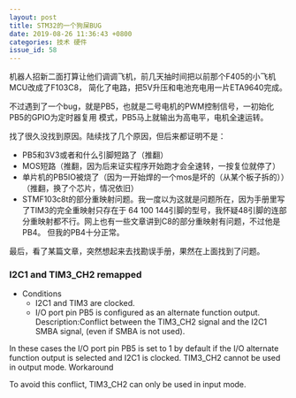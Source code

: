 ```yaml
---
layout: post
title: STM32的一个狗屎BUG 
date: 2019-08-26 11:36:43 +0800
categories: 技术 硬件
issue_id: 58
---
```


机器人招新二面打算让他们调调飞机，前几天抽时间把以前那个F405的小飞机MCU改成了F103C8，
简化了电路，把5V升压和电池充电用一片ETA9640完成。

不过遇到了一个bug，就是PB5，也就是二号电机的PWM控制信号，一初始化PB5的GPIO为定时器复用
模式，PB5马上就输出为高电平，电机全速运转。

找了很久没找到原因。陆续找了几个原因，但后来都证明不是：

- PB5和3V3或者和什么引脚短路了（推翻）
- MOS短路（推翻，因为后来证实程序开始跑才会全速转，一按复位就停了）
- 单片机的PB5IO被烧了（因为一开始焊的一个mos是坏的（从某个板子拆的））（推翻，换了个芯片，情况依旧）
- STMF103c8t的部分重映射问题。我一度以为这就是问题所在，因为手册里写了TIM3的完全重映射只存在于
64 100 144引脚的型号，我怀疑48引脚的连部分重映射都不行。网上也有一些文章讲到C8的部分重映射有问题，不过他是PB4。
但我的PB4十分正常。


最后，看了某篇文章，突然想起来去找勘误手册，果然在上面找到了问题。


### I2C1 and TIM3_CH2 remapped
- Conditions
  - I2C1 and TIM3 are clocked.
  - I/O port pin PB5 is configured as an alternate function output.
Description:Conflict between the TIM3_CH2 signal and the I2C1 SMBA signal, (even if SMBA is not
used).

In these cases the I/O port pin PB5 is set to 1 by default if the I/O alternate function output is
selected and I2C1 is clocked. TIM3_CH2 cannot be used in output mode.
Workaround

To avoid this conflict, TIM3_CH2 can only be used in input mode.